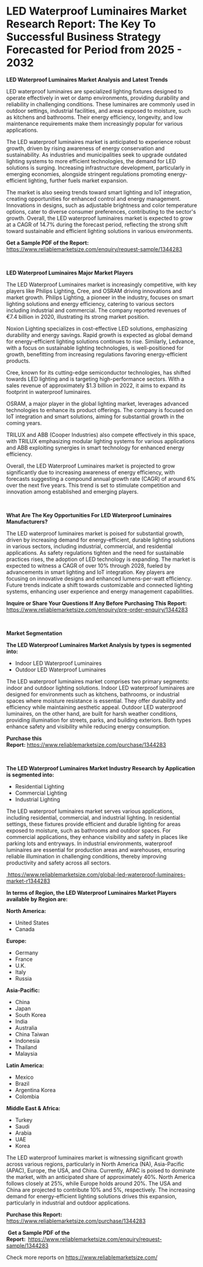 <p><h1>LED Waterproof Luminaires Market Research Report: The Key To Successful Business Strategy Forecasted for Period from 2025 - 2032</h1></p><p><strong>LED Waterproof Luminaires Market Analysis and Latest Trends</strong></p>
<p><p>LED waterproof luminaires are specialized lighting fixtures designed to operate effectively in wet or damp environments, providing durability and reliability in challenging conditions. These luminaires are commonly used in outdoor settings, industrial facilities, and areas exposed to moisture, such as kitchens and bathrooms. Their energy efficiency, longevity, and low maintenance requirements make them increasingly popular for various applications.</p><p>The LED waterproof luminaires market is anticipated to experience robust growth, driven by rising awareness of energy conservation and sustainability. As industries and municipalities seek to upgrade outdated lighting systems to more efficient technologies, the demand for LED solutions is surging. Increasing infrastructure development, particularly in emerging economies, alongside stringent regulations promoting energy-efficient lighting, further fuels market expansion.</p><p>The market is also seeing trends toward smart lighting and IoT integration, creating opportunities for enhanced control and energy management. Innovations in designs, such as adjustable brightness and color temperature options, cater to diverse consumer preferences, contributing to the sector's growth. Overall, the LED waterproof luminaires market is expected to grow at a CAGR of 14.7% during the forecast period, reflecting the strong shift toward sustainable and efficient lighting solutions in various environments.</p></p>
<p><strong>Get a Sample PDF of the Report:&nbsp;</strong> <a href="https://www.reliablemarketsize.com/enquiry/request-sample/1344283?utm_campaign=3248&utm_medium=2&utm_source=Github&utm_content=ia&utm_term=24032025&utm_id=led-waterproof-luminaires">https://www.reliablemarketsize.com/enquiry/request-sample/1344283</a></p>
<p>&nbsp;</p>
<p><strong>LED Waterproof Luminaires Major Market Players</strong></p>
<p><p>The LED Waterproof Luminaires market is increasingly competitive, with key players like Philips Lighting, Cree, and OSRAM driving innovations and market growth. Philips Lighting, a pioneer in the industry, focuses on smart lighting solutions and energy efficiency, catering to various sectors including industrial and commercial. The company reported revenues of €7.4 billion in 2020, illustrating its strong market position.</p><p>Noxion Lighting specializes in cost-effective LED solutions, emphasizing durability and energy savings. Rapid growth is expected as global demand for energy-efficient lighting solutions continues to rise. Similarly, Ledvance, with a focus on sustainable lighting technologies, is well-positioned for growth, benefitting from increasing regulations favoring energy-efficient products.</p><p>Cree, known for its cutting-edge semiconductor technologies, has shifted towards LED lighting and is targeting high-performance sectors. With a sales revenue of approximately $1.3 billion in 2022, it aims to expand its footprint in waterproof luminaires.</p><p>OSRAM, a major player in the global lighting market, leverages advanced technologies to enhance its product offerings. The company is focused on IoT integration and smart solutions, aiming for substantial growth in the coming years.</p><p>TRILUX and ABB (Cooper Industries) also compete effectively in this space, with TRILUX emphasizing modular lighting systems for various applications and ABB exploiting synergies in smart technology for enhanced energy efficiency.</p><p>Overall, the LED Waterproof Luminaires market is projected to grow significantly due to increasing awareness of energy efficiency, with forecasts suggesting a compound annual growth rate (CAGR) of around 6% over the next five years. This trend is set to stimulate competition and innovation among established and emerging players.</p></p>
<p>&nbsp;</p>
<p><strong>What Are The Key Opportunities For LED Waterproof Luminaires Manufacturers?</strong></p>
<p><p>The LED waterproof luminaires market is poised for substantial growth, driven by increasing demand for energy-efficient, durable lighting solutions in various sectors, including industrial, commercial, and residential applications. As safety regulations tighten and the need for sustainable practices rises, the adoption of LED technology is expanding. The market is expected to witness a CAGR of over 10% through 2028, fueled by advancements in smart lighting and IoT integration. Key players are focusing on innovative designs and enhanced lumens-per-watt efficiency. Future trends indicate a shift towards customizable and connected lighting systems, enhancing user experience and energy management capabilities.</p></p>
<p><strong>Inquire or Share Your Questions If Any Before Purchasing This Report:</strong> <a href="https://www.reliablemarketsize.com/enquiry/pre-order-enquiry/1344283?utm_campaign=3248&utm_medium=2&utm_source=Github&utm_content=ia&utm_term=24032025&utm_id=led-waterproof-luminaires">https://www.reliablemarketsize.com/enquiry/pre-order-enquiry/1344283</a></p>
<p>&nbsp;</p>
<p><strong>Market Segmentation</strong></p>
<p><strong>The LED Waterproof Luminaires Market Analysis by types is segmented into:</strong></p>
<p><ul><li>Indoor LED Waterproof Luminaires</li><li>Outdoor LED Waterproof Luminaires</li></ul></p>
<p><p>The LED waterproof luminaires market comprises two primary segments: indoor and outdoor lighting solutions. Indoor LED waterproof luminaires are designed for environments such as kitchens, bathrooms, or industrial spaces where moisture resistance is essential. They offer durability and efficiency while maintaining aesthetic appeal. Outdoor LED waterproof luminaires, on the other hand, are built for harsh weather conditions, providing illumination for streets, parks, and building exteriors. Both types enhance safety and visibility while reducing energy consumption.</p></p>
<p><strong>Purchase this Report:&nbsp;</strong><a href="https://www.reliablemarketsize.com/purchase/1344283?utm_campaign=3248&utm_medium=2&utm_source=Github&utm_content=ia&utm_term=24032025&utm_id=led-waterproof-luminaires">https://www.reliablemarketsize.com/purchase/1344283</a></p>
<p>&nbsp;</p>
<p><strong>The LED Waterproof Luminaires Market Industry Research by Application is segmented into:</strong></p>
<p><ul><li>Residential Lighting</li><li>Commercial Lighting</li><li>Industrial Lighting</li></ul></p>
<p><p>The LED waterproof luminaires market serves various applications, including residential, commercial, and industrial lighting. In residential settings, these fixtures provide efficient and durable lighting for areas exposed to moisture, such as bathrooms and outdoor spaces. For commercial applications, they enhance visibility and safety in places like parking lots and entryways. In industrial environments, waterproof luminaires are essential for production areas and warehouses, ensuring reliable illumination in challenging conditions, thereby improving productivity and safety across all sectors.</p></p>
<p><a href="https://www.reliablemarketsize.com/global-led-waterproof-luminaires-market-r1344283?utm_campaign=3248&utm_medium=2&utm_source=Github&utm_content=ia&utm_term=24032025&utm_id=led-waterproof-luminaires">&nbsp;https://www.reliablemarketsize.com/global-led-waterproof-luminaires-market-r1344283</a></p>
<p><strong>In terms of Region, the LED Waterproof Luminaires Market Players available by Region are:</strong></p>
<p>
    <p> <strong> North America: </strong>
        <ul>
            <li>United States</li>
            <li>Canada</li>
        </ul>
        </p> 
    <p> <strong> Europe: </strong>
        <ul>
            <li>Germany</li>
            <li>France</li>
            <li>U.K.</li>
            <li>Italy</li>
            <li>Russia</li>
        </ul>
        </p> 
    <p> <strong> Asia-Pacific: </strong>
        <ul>
            <li>China</li>
            <li>Japan</li>
            <li>South Korea</li>
            <li>India</li>
            <li>Australia</li>
            <li>China Taiwan</li>
            <li>Indonesia</li>
            <li>Thailand</li>
            <li>Malaysia</li>
        </ul>
        </p> 
    <p> <strong> Latin America: </strong>
        <ul>
            <li>Mexico</li>
            <li>Brazil</li>
            <li>Argentina Korea</li>
            <li>Colombia</li>
        </ul>
        </p> 
    <p> <strong> Middle East & Africa: </strong>
        <ul>
            <li>Turkey</li>
            <li>Saudi</li>
            <li>Arabia</li>
            <li>UAE</li>
            <li>Korea</li>
        </ul>
    </p>
    </p>
<p><p>The LED waterproof luminaires market is witnessing significant growth across various regions, particularly in North America (NA), Asia-Pacific (APAC), Europe, the USA, and China. Currently, APAC is poised to dominate the market, with an anticipated share of approximately 40%. North America follows closely at 25%, while Europe holds around 20%. The USA and China are projected to contribute 10% and 5%, respectively. The increasing demand for energy-efficient lighting solutions drives this expansion, particularly in industrial and outdoor applications.</p></p>
<p><strong>Purchase this Report: </strong><a href="https://www.reliablemarketsize.com/purchase/1344283?utm_campaign=3248&utm_medium=2&utm_source=Github&utm_content=ia&utm_term=24032025&utm_id=led-waterproof-luminaires">https://www.reliablemarketsize.com/purchase/1344283</a></p>
<p>&nbsp;<strong>Get a Sample PDF of the Report:&nbsp;&nbsp;</strong><a href="https://www.reliablemarketsize.com/enquiry/request-sample/1344283?utm_campaign=3248&utm_medium=2&utm_source=Github&utm_content=ia&utm_term=24032025&utm_id=led-waterproof-luminaires">https://www.reliablemarketsize.com/enquiry/request-sample/1344283</a></p>
<p><strong></strong></p>
<p>Check more reports on <a href="https://www.reliablemarketsize.com/?utm_campaign=3248&utm_medium=2&utm_source=Github&utm_content=ia&utm_term=24032025&utm_id=led-waterproof-luminaires">https://www.reliablemarketsize.com/</a></p>